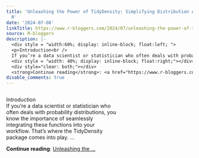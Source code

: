 ```yaml
---
title: 'Unleashing the Power of TidyDensity: Simplifying Distribution Analysis in
  R'
date: '2024-07-08'
linkTitle: https://www.r-bloggers.com/2024/07/unleashing-the-power-of-tidydensity-simplifying-distribution-analysis-in-r/
source: R-bloggers
description: |-
  <div style = "width:60%; display: inline-block; float:left; ">
  <p>Introduction<br />
  If you’re a data scientist or statistician who often deals with probability distributions, you know the importance of seamlessly integrating these functions into your workflow. That’s where the TidyDensity package comes into play. ...</p></div>
  <div style = "width: 40%; display: inline-block; float:right;"></div>
  <div style="clear: both;"></div>
  <strong>Continue reading</strong>: <a href="https://www.r-bloggers.com/2024/07/unleashing-the-power-of-tidydensity-simplifying-distribution-analysis-in-r/">Unleashing the  ...
disable_comments: true
---
```

<div style = "width:60%; display: inline-block; float:left; ">
<p>Introduction<br />
If you’re a data scientist or statistician who often deals with probability distributions, you know the importance of seamlessly integrating these functions into your workflow. That’s where the TidyDensity package comes into play. ...</p></div>
<div style = "width: 40%; display: inline-block; float:right;"></div>
<div style="clear: both;"></div>
<strong>Continue reading</strong>: <a href="https://www.r-bloggers.com/2024/07/unleashing-the-power-of-tidydensity-simplifying-distribution-analysis-in-r/">Unleashing the  ...